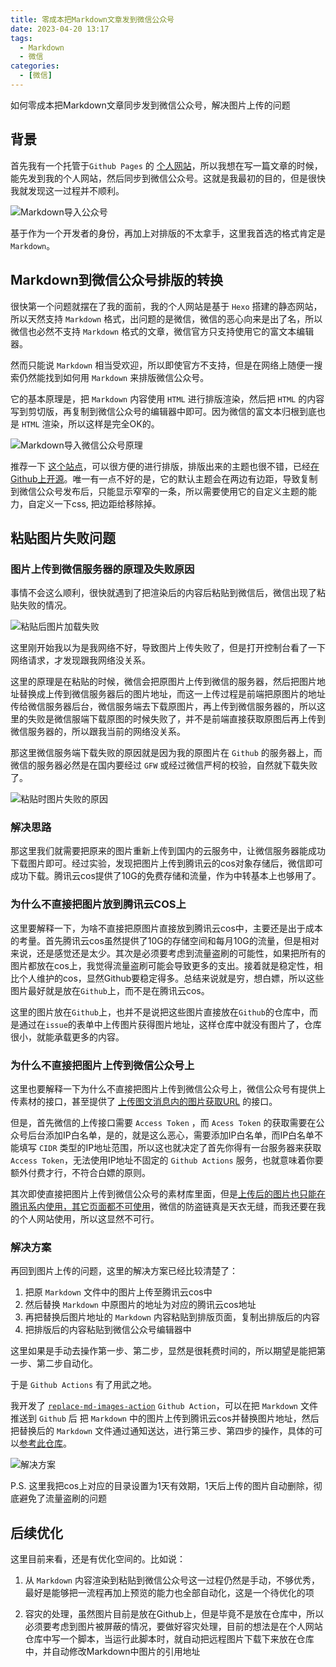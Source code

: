 ```yaml
---
title: 零成本把Markdown文章发到微信公众号
date: 2023-04-20 13:17
tags:
  - Markdown
  - 微信
categories:
  - [微信]
---
```


如何零成本把Markdown文章同步发到微信公众号，解决图片上传的问题

<!-- more -->

## 背景

首先我有一个托管于`Github Pages` 的 [个人网站](https://qwertyyb.github.io)，所以我想在写一篇文章的时候，能先发到我的个人网站，然后同步到微信公众号。这就是我最初的目的，但是很快我就发现这一过程并不顺利。

![Markdown导入公众号](https://user-images.githubusercontent.com/16240729/233107334-2db61aca-17ef-48a5-8f02-db0e1fb47432.png)

基于作为一个开发者的身份，再加上对排版的不太拿手，这里我首选的格式肯定是`Markdown`。

## Markdown到微信公众号排版的转换
很快第一个问题就摆在了我的面前，我的个人网站是基于 `Hexo` 搭建的静态网站，所以天然支持 `Markdown` 格式，出问题的是微信，微信的恶心向来是出了名，所以微信也必然不支持 `Markdown` 格式的文章，微信官方只支持使用它的富文本编辑器。

然而只能说 `Markdown` 相当受欢迎，所以即使官方不支持，但是在网络上随便一搜索仍然能找到如何用 `Markdown` 来排版微信公众号。

它的基本原理是，把 `Markdown` 内容使用 `HTML` 进行排版渲染，然后把 `HTML` 的内容写到剪切版，再复制到微信公众号的编辑器中即可。因为微信的富文本归根到底也是 `HTML` 渲染，所以这样是完全OK的。

![Markdown导入微信公众号原理](https://user-images.githubusercontent.com/16240729/233108450-d26d9af7-eac5-4c5a-ac85-ddc265de3b2e.png)

推荐一下 [这个站点](https://markdown.com.cn/editor/)，可以很方便的进行排版，排版出来的主题也很不错，已经[在Github上开源](https://github.com/mdnice/markdown-nice)。唯一有一点不好的是，它的默认主题会在两边有边距，导致复制到微信公众号发布后，只能显示窄窄的一条，所以需要使用它的自定义主题的能力，自定义一下css, 把边距给移除掉。

## 粘贴图片失败问题

### 图片上传到微信服务器的原理及失败原因
事情不会这么顺利，很快就遇到了把渲染后的内容后粘贴到微信后，微信出现了粘贴失败的情况。

![粘贴后图片加载失败](https://user-images.githubusercontent.com/16240729/233079919-e72f94fd-4772-4d21-b5a4-ecbc4cad9c26.png)

这里刚开始我以为是我网络不好，导致图片上传失败了，但是打开控制台看了一下网络请求，才发现跟我网络没关系。

这里的原理是在粘贴的时候，微信会把原图片上传到微信的服务器，然后把图片地址替换成上传到微信服务器后的图片地址，而这一上传过程是前端把原图片的地址传给微信服务器后台，微信服务端去下载原图片，再上传到微信服务器的，所以这里的失败是微信服端下载原图的时候失败了，并不是前端直接获取原图后再上传到微信服务器的，所以跟我当前的网络没关系。

那这里微信服务端下载失败的原因就是因为我的原图片在 `Github` 的服务器上，而微信的服务器必然是在国内要经过 `GFW` 或经过微信严柯的校验，自然就下载失败了。

![粘贴时图片失败的原因](https://user-images.githubusercontent.com/16240729/233111375-efe6e3f5-9a82-4be8-b93d-4caafac24322.png)

### 解决思路

那这里我们就需要把原来的图片重新上传到国内的云服务中，让微信服务器能成功下载图片即可。经过实验，发现把图片上传到腾讯云的cos对象存储后，微信即可成功下载。腾讯云cos提供了10G的免费存储和流量，作为中转基本上也够用了。

### 为什么不直接把图片放到腾讯云COS上

这里要解释一下，为啥不直接把原图片直接放到腾讯云cos中，主要还是出于成本的考量。首先腾讯云cos虽然提供了10G的存储空间和每月10G的流量，但是相对来说，还是感觉还是太少。其次是必须要考虑到流量盗刷的可能性，如果把所有的图片都放在cos上，我觉得流量盗刷可能会导致更多的支出。接着就是稳定性，相比个人维护的cos，显然Github要稳定得多。总结来说就是穷，想白嫖，所以这些图片最好就是放在`Github`上，而不是在腾讯云cos。

这里的图片放在`Github`上，也并不是说把这些图片直接放在`Github`的仓库中，而是通过在`issue`的表单中上传图片获得图片地址，这样仓库中就没有图片了，仓库很小，就能承载更多的内容。

### 为什么不直接把图片上传到微信公众号上

这里也要解释一下为什么不直接把图片上传到微信公众号上，微信公众号有提供上传素材的接口，甚至提供了 [上传图文消息内的图片获取URL](https://developers.weixin.qq.com/doc/offiaccount/Asset_Management/Adding_Permanent_Assets.html) 的接口。

但是，首先微信的上传接口需要 `Access Token` ，而 `Acess Token` 的获取需要在公众号后台添加IP白名单，是的，就是这么恶心，需要添加IP白名单，而IP白名单不能填写 `CIDR` 类型的IP地址范围，所以这也就决定了首先你得有一台服务器来获取 `Access Token`，无法使用IP地址不固定的 `Github Actions` 服务，也就意味着你要额外付费才行，不符合白嫖的原则。

其次即使直接把图片上传到微信公众号的素材库里面，但是[上传后的图片也只能在腾讯系内使用，其它页面都不可使用](https://developers.weixin.qq.com/doc/offiaccount/Asset_Management/Adding_Permanent_Assets.html)，微信的防盗链真是天衣无缝，而我还要在我的个人网站使用，所以这显然不可行。

### 解决方案

再回到图片上传的问题，这里的解决方案已经比较清楚了：

1. 把原 `Markdown` 文件中的图片上传至腾讯云cos中
2. 然后替换 `Markdown` 中原图片的地址为对应的腾讯云cos地址
3. 再把替换后图片地址的 `Markdown` 内容粘贴到排版页面，复制出排版后的内容
4. 把排版后的内容粘贴到微信公众号编辑器中

这里如果是手动去操作第一步、第二步，显然是很耗费时间的，所以期望是能把第一步、第二步自动化。

于是 `Github Actions` 有了用武之地。

我开发了 [`replace-md-images-action`](https://github.com/qwertyyb/replace-md-images-action) `Github Action`，可以在把 `Markdown` 文件推送到 `Github` 后 把 `Markdown` 中的图片上传到腾讯云cos并替换图片地址，然后把替换后的 `Markdown` 文件通过通知送达，进行第三步、第四步的操作，具体的可以[参考此仓库](https://github.com/qwertyyb/qwertyyb.github.io)。

![解决方案](https://user-images.githubusercontent.com/16240729/233120085-7b87bffe-f1a0-43f7-881c-58a01954979c.png)

P.S. 这里我把cos上对应的目录设置为1天有效期，1天后上传的图片自动删除，彻底避免了流量盗刷的问题

## 后续优化

这里目前来看，还是有优化空间的。比如说：

1. 从 `Markdown` 内容渲染到粘贴到微信公众号这一过程仍然是手动，不够优秀，最好是能够把一流程再加上预览的能力也全部自动化，这是一个待优化的项

2. 容灾的处理，虽然图片目前是放在Github上，但是毕竟不是放在仓库中，所以必须要考虑到图片被屏蔽的情况，要做好容灾处理，目前的想法是在个人网站仓库中写一个脚本，当运行此脚本时，就自动把远程图片下载下来放在仓库中，并自动修改Markdown中图片的引用地址
